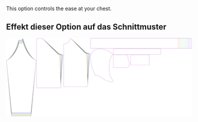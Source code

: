 
This option controls the ease at your chest.


## Effekt dieser Option auf das Schnittmuster
![This image shows the effect of this option by superimposing several variants that have a different value for this option](hugo_chestease_sample.svg "Effect of this option on the pattern")
